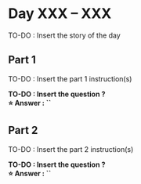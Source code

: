 # Day XXX – XXX

TO-DO : Insert the story of the day

## Part 1

TO-DO : Insert the part 1 instruction(s)

<b>TO-DO : Insert the question&nbsp;?<br />
⭐️ Answer&nbsp;: ``</b>

## Part 2

TO-DO : Insert the part 2 instruction(s)

<b>TO-DO : Insert the question&nbsp;?<br />
⭐️ Answer&nbsp;: ``</b>
